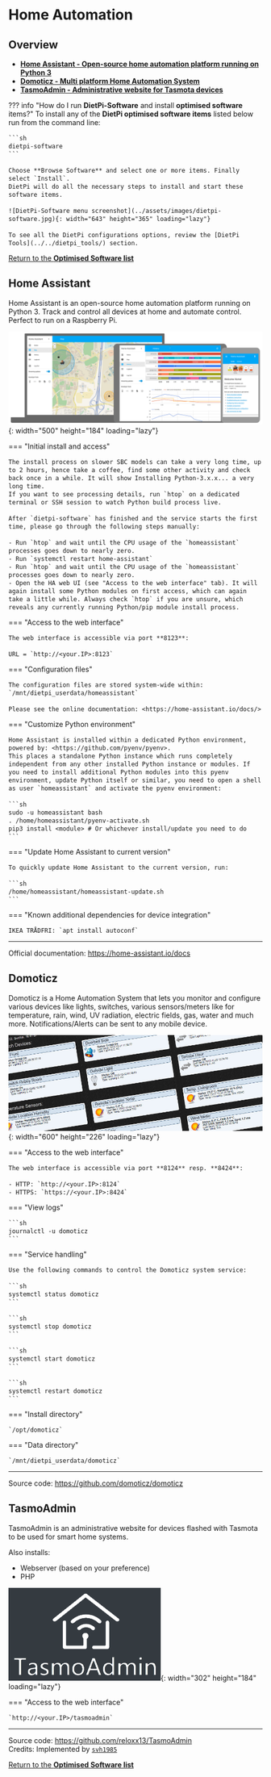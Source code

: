 # Home Automation

## Overview

- [**Home Assistant - Open-source home automation platform running on Python 3**](#home-assistant)
- [**Domoticz - Multi platform Home Automation System**](#domoticz)
- [**TasmoAdmin - Administrative website for Tasmota devices**](#tasmoadmin)

??? info "How do I run **DietPi-Software** and install **optimised software** items?"
    To install any of the **DietPi optimised software items** listed below run from the command line:

    ```sh
    dietpi-software
    ```

    Choose **Browse Software** and select one or more items. Finally select `Install`.  
    DietPi will do all the necessary steps to install and start these software items.

    ![DietPi-Software menu screenshot](../assets/images/dietpi-software.jpg){: width="643" height="365" loading="lazy"}

    To see all the DietPi configurations options, review the [DietPi Tools](../../dietpi_tools/) section.

[Return to the **Optimised Software list**](../../software/)

## Home Assistant

Home Assistant is an open-source home automation platform running on Python 3. Track and control all devices at home and automate control. Perfect to run on a Raspberry Pi.

![Home Assistant pictogram](../assets/images/dietpi-software-homeautomation-homeassistant.png){: width="500" height="184" loading="lazy"}

=== "Initial install and access"

    The install process on slower SBC models can take a very long time, up to 2 hours, hence take a coffee, find some other activity and check back once in a while. It will show Installing Python-3.x.x... a very long time.  
    If you want to see processing details, run `htop` on a dedicated terminal or SSH session to watch Python build process live.

    After `dietpi-software` has finished and the service starts the first time, please go through the following steps manually:

    - Run `htop` and wait until the CPU usage of the `homeassistant` processes goes down to nearly zero.
    - Run `systemctl restart home-assistant`
    - Run `htop` and wait until the CPU usage of the `homeassistant` processes goes down to nearly zero.
    - Open the HA web UI (see "Access to the web interface" tab). It will again install some Python modules on first access, which can again take a little while. Always check `htop` if you are unsure, which reveals any currently running Python/pip module install process.

=== "Access to the web interface"

    The web interface is accessible via port **8123**:

    URL = `http://<your.IP>:8123`

=== "Configuration files"

    The configuration files are stored system-wide within:  
    `/mnt/dietpi_userdata/homeassistant`

    Please see the online documentation: <https://home-assistant.io/docs/>

=== "Customize Python environment"

    Home Assistant is installed within a dedicated Python environment, powered by: <https://github.com/pyenv/pyenv>.  
    This places a standalone Python instance which runs completely independent from any other installed Python instance or modules. If you need to install additional Python modules into this pyenv environment, update Python itself or similar, you need to open a shell as user `homeassistant` and activate the pyenv environment:

    ```sh
    sudo -u homeassistant bash
    . /home/homeassistant/pyenv-activate.sh
    pip3 install <module> # Or whichever install/update you need to do
    ```

=== "Update Home Assistant to current version"

    To quickly update Home Assistant to the current version, run:

    ```sh
    /home/homeassistant/homeassistant-update.sh
    ```

=== "Known additional dependencies for device integration"

    IKEA TRÅDFRI: `apt install autoconf`

***

Official documentation: <https://home-assistant.io/docs>

## Domoticz

Domoticz is a Home Automation System that lets you monitor and configure various devices like lights, switches, various sensors/meters like for temperature, rain, wind, UV radiation, electric fields, gas, water and much more. Notifications/Alerts can be sent to any mobile device.

![Domoticz web interface screenshot](../assets/images/dietpi-software-homeautomation-domoticz.jpg){: width="600" height="226" loading="lazy"}

=== "Access to the web interface"

    The web interface is accessible via port **8124** resp. **8424**:

    - HTTP: `http://<your.IP>:8124`
    - HTTPS: `https://<your.IP>:8424`

=== "View logs"

    ```sh
    journalctl -u domoticz
    ```

=== "Service handling"

    Use the following commands to control the Domoticz system service:

    ```sh
    systemctl status domoticz
    ```

    ```sh
    systemctl stop domoticz
    ```

    ```sh
    systemctl start domoticz
    ```

    ```sh
    systemctl restart domoticz
    ```

=== "Install directory"

    `/opt/domoticz`

=== "Data directory"

    `/mnt/dietpi_userdata/domoticz`

***

Source code: <https://github.com/domoticz/domoticz>

## TasmoAdmin

TasmoAdmin is an administrative website for devices flashed with Tasmota to be used for smart home systems.

Also installs:

- Webserver (based on your preference)
- PHP

![TasmoAdmin logo](../assets/images/dietpi-software-homeautomation-tasmoadmin.png){: width="302" height="184" loading="lazy"}

=== "Access to the web interface"

    `http://<your.IP>/tasmoadmin`

***

Source code: <https://github.com/reloxx13/TasmoAdmin>  
Credits: Implemented by [`svh1985`](https://github.com/svh1985)

[Return to the **Optimised Software list**](../../software/)

